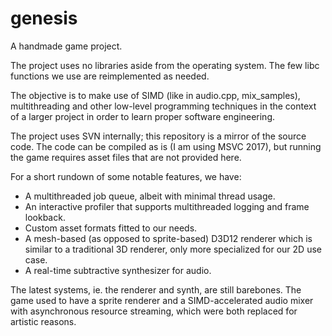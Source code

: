# genesis
A handmade game project.

The project uses no libraries aside from the operating system. The few libc functions we use are reimplemented as needed.

The objective is to make use of SIMD (like in audio.cpp, mix_samples), multithreading and other low-level programming techniques in the context of a larger project in order to learn proper software engineering.

The project uses SVN internally; this repository is a mirror of the source code. The code can be compiled as is (I am using MSVC 2017), but running the game requires asset files that are not provided here.

For a short rundown of some notable features, we have:
- A multithreaded job queue, albeit with minimal thread usage.
- An interactive profiler that supports multithreaded logging and frame lookback.
- Custom asset formats fitted to our needs.
- A mesh-based (as opposed to sprite-based) D3D12 renderer which is similar to a traditional 3D renderer, only more specialized for our 2D use case.
- A real-time subtractive synthesizer for audio.

The latest systems, ie. the renderer and synth, are still barebones. The game used to have a sprite renderer and a SIMD-accelerated audio mixer with asynchronous resource streaming, which were both replaced for artistic reasons.
